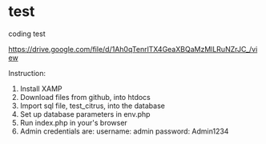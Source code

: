 # test
 coding test

 https://drive.google.com/file/d/1Ah0qTenrlTX4GeaXBQaMzMlLRuNZrJC_/view

 Instruction:

 1. Install XAMP
 2. Download files from github, into htdocs
 3. Import sql file, test_citrus, into the database
 4. Set up database parameters in env.php
 4. Run index.php in your's browser
 5. Admin credentials are: username: admin password: Admin1234
